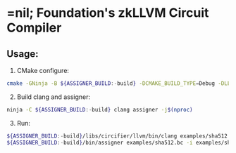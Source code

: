 # =nil; Foundation's zkLLVM Circuit Compiler

## Usage:

1. CMake configure:
```bash
cmake -GNinja -B ${ASSIGNER_BUILD:-build} -DCMAKE_BUILD_TYPE=Debug -DLLVM_ENABLE_PROJECTS=clang .
```

2. Build clang and assigner:
```bash
ninja -C ${ASSIGNER_BUILD:-build} clang assigner -j$(nproc)
```

3. Run:
```bash
${ASSIGNER_BUILD:-build}/libs/circifier/llvm/bin/clang examples/sha512.cpp -emit-llvm -c -O1 -o examples/sha512.bc
${ASSIGNER_BUILD:-build}/bin/assigner examples/sha512.bc -i examples/sha512.inp
```
